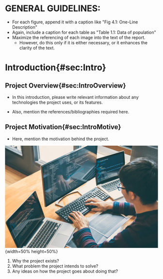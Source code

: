 


#   GENERAL GUIDELINES:

-   For each figure, append it with a caption like "Fig 4.1: One-Line Description"
-   Again, include a caption for each table as "Table 1.1: Data of population"
-   Maximize the referencing of each image into the text of the report.
    - However, do this only if it is either necessary, or it enhances the clarity of the text.

#   Introduction{#sec:Intro}

##  Project Overview{#sec:IntroOverview}

-   In this introduction, please write relevant information about any technologies
    the project uses, or its features.

-   Also, mention the references/bibliographies required here.

##  Project Motivation{#sec:IntroMotive}

-   Here, mention the motivation behind the project.

![Programmer](./markdown/Me2.jpg){width=50% height=50%}

1.  Why the project exists?
2.  What problem the project intends to solve?
3.  Any ideas on how the project goes about doing that?

